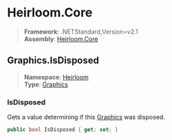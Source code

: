# Heirloom.Core

> **Framework**: .NETStandard,Version=v2.1  
> **Assembly**: [Heirloom.Core][0]  

## Graphics.IsDisposed

> **Namespace**: [Heirloom][0]  
> **Type**: [Graphics][1]  

### IsDisposed

Gets a value determining if this [Graphics][1] was disposed.

```cs
public bool IsDisposed { get; set; }
```

[0]: ../../../Heirloom.Core.md
[1]: ../Graphics.md
